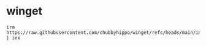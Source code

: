 # winget
```
irm https://raw.githubusercontent.com/chubbyhippo/winget/refs/heads/main/install.ps1 | iex
```
